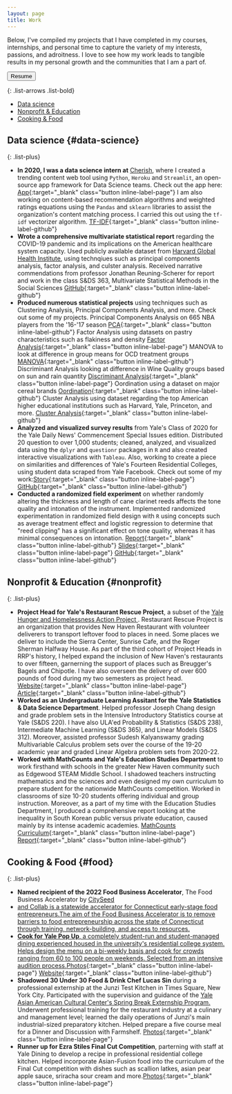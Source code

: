 ```yaml
---
layout: page
title: Work
---
```


<div class="wide" markdown="1">

Below, I've compiled my projects that I have completed in my courses, internships, and personal time to capture the variety of my interests, passions, and adroitness. I love to see how my work leads to tangible results in my personal growth and the communities that I am a part of. 

<p align="left">
<a href="https://drive.google.com/file/d/1fMvh8hlZhckJFjDGtDYdHwEHbnSrpINH/view?usp=sharing">
    <button>Resume</button>
</a>
</p>

{: .list-arrows .list-bold}

- [<ins>Data science</ins>](#data-science)
- [<ins>Nonprofit & Education</ins>](#nonprofit)
- [<ins>Cooking & Food</ins>](#food)


## Data science {#data-science}

{: .list-plus}


- **In 2020, I was a data science intern at** <a href="https://www.hellocherish.com/"><ins>Cherish</ins></a>, where I created a trending content web tool using `Python`, `Heroku` and `Streamlit`, an open-source app framework for Data Science teams. Check out the app here: [App](https://intelligent-vin-24283.herokuapp.com/){:target="_blank" class="button inline-label-page"} I am also working on content-based recommendation algorithms and weighted ratings equations using the `Pandas` and `sklearn` libraries to assist the organization's content matching process. I carried this out using the `tf-idf` vectorizer algorithm. [TF-IDF](https://github.com/danielk56/cherish/blob/master/recommend.py){:target="_blank" class="button inline-label-github"}
- **Wrote a comprehensive multivariate statistical report** regarding the COVID-19 pandemic and its implications on the American healthcare system capacity. Used publicly available dataset from [<ins>Harvard Global Health Institute</ins>](https://globalepidemics.org/hospital-capacity/), using technqiues such as principal components analysis, factor analysis, and culster analysis. Received narrative commendations from professor Jonathan Reuning-Scherer for report and work in the class S&DS 363, Multivariate Statistical Methods in the Social Sciences [GitHub](https://github.com/danielk56/Principal_Components_Analysis){:target="_blank" class="button inline-label-github"}
- **Produced numerous statistical projects** using techniques such as Clustering Analysis, Principal Components Analysis, and more. Check out some of my projects. Principal Components Analysis on 665 NBA players from the '16-'17 season [PCA](https://github.com/danielk56/multivariate/tree/master/Principal_Components_Analysis-master){:target="_blank" class="button inline-label-github"} Factor Analysis using datasets on pastry characteristics such as flakiness and density [Factor Analysis](https://github.com/danielk56/multivariate/tree/master/Factor_Analysis-master){:target="_blank" class="button inline-label-page"} MANOVA to look at difference in group means for OCD treatment groups [MANOVA](https://github.com/danielk56/multivariate/tree/master/MANOVA-master){:target="_blank" class="button inline-label-github"} Discriminant Analysis looking at difference in Wine Quality groups based on sun and rain quantity [Discriminant Analysis](https://github.com/danielk56/multivariate/tree/master/Discriminant_Analysis-master){:target="_blank" class="button inline-label-page"} Oordination using a dataset on major cereal brands [Oordination](https://github.com/danielk56/multivariate/tree/master/Ordination-master){:target="_blank" class="button inline-label-github"} Cluster Analysis using dataset regarding the top American higher educational institutions such as Harvard, Yale, Princeton, and more. [Cluster Analysis](https://github.com/danielk56/multivariate/tree/master/Cluster_Analysis-master){:target="_blank" class="button inline-label-github"}
- **Analyzed and visualized survey results** from Yale's Class of 2020 for the Yale Daily News' Commencement Special Issues edition. Distributed 20 question to over 1,000 students; cleaned, analyzed, and visualized data using the `dplyr` and `questionr` packages in `R` and also created interactive visualizations with `Tableau`. Also, working to create a piece on similarities and differences of Yale's Fourteen Residential Colleges, using student data scraped from Yale Facebook. Check out some of my work:[Story](https://yaledailynews.com/commencement2020/2020/05/15/yale-class-of-2020-by-the-numbers/){:target="_blank" class="button inline-label-page"} [GitHub](https://github.com/danielk56/YDN){:target="_blank" class="button inline-label-github"}
- **Conducted a randomized field experiment** on whether randomly altering the thickness and length of cane clarinet reeds affects the tone quality and intonation of the instrument. Implemented randomized experimentation in randomized field design with `R` using concepts such as average treatment effect and logistic regression to determine that "reed clipping" has a significant effect on tone quality, whereas it has minimal consequences on intonation. <span class="evidence"> </span> <span class="evidence"> [Report](https://docs.google.com/document/d/1gaCthZn8i--5KMT99j81gLKQORrPa4koeGISuCgMym4/edit?usp=sharing){:target="_blank" class="button inline-label-github"} [Slides](https://docs.google.com/presentation/d/1zd59RaqKpmRObjP6AkwsitbJwyKti2KmvvvxU4stb7o/edit?usp=sharing){:target="_blank" class="button inline-label-page"}</span> <span class="evidence">[GitHub](https://github.com/danielk56/LORE_final_project){:target="_blank" class="button inline-label-github"}</span>


## Nonprofit & Education {#nonprofit}

{: .list-plus}

- **Project Head for Yale's Restaurant Rescue Project**, a subset of the <a href="https://dwighthall.org/yale-hunger-and-homelessness-action-project-yhhap"> <ins>Yale Hunger and Homelessness Action Project</ins> </a>. Restaurant Rescue Project is an organization that provides New Haven Restaurant with volunteer deliverers to transport leftover food to places in need. Some places we deliver to include the Sierra Center, Sunrise Cafe, and the Roger Sherman Halfway House. As part of the third cohort of Project Heads in RRP's history, I helped expand the inclusion of New Haven's restaurants to over fifteen, garnerning the support of places such as Breugger's Bagels and Chipotle. I have also overseen the delivery of over 600 pounds of food during my two semesters as project head. [Website](https://yhhap.org/restaurant-rescue-project){:target="_blank" class="button inline-label-page"} [Article](https://yaledailynews.com/blog/2019/02/13/yhhap-brings-food-bridges-yale-and-new-haven/){:target="_blank" class="button inline-label-github"}
- **Worked as an Undergraduate Learning Assitant for the Yale Statistics & Data Science Department**. Helped professor Joseph Chang design and grade problem sets in the Intensive Introductory Statistics course at Yale (S&DS 220). I have also ULA'ed Probability & Statistics (S&DS 238), Intermediate Machine Learning (S&DS 365), and Linear Models (S&DS 312). Moreover, assisted professor Sudesh Kalyanswamy grading Multivariable Calculus problem sets over the course of the 19-20 academic year and graded Linear Algebra problem sets from 2020-22.
- **Worked with MathCounts and Yale's Education Studies Department** to work firsthand with schools in the greater New Haven community such as Edgewood STEAM Middle School. I shadowed teachers instructing mathematics and the sciences and even designed my own curriculum to prepare student for the nationwide MathCounts competition.  Worked in classrooms of size 10-20 students offering individual and group instruction. Moreover, as a part of my time with the Education Studies Department, I produced a comprehensive report looking at the inequality in South Korean public versus private education, caused mainly by its intense academic academies. [MathCounts Curriculum](https://drive.google.com/drive/folders/0B91YG2aOrwZeVkpqT2VvcDNuRFE?usp=sharing){:target="_blank" class="button inline-label-page"} [Report](https://docs.google.com/document/d/1e4gqVx9B5RZ2qK7M6db9wpPF37AUCOrx8ibbFQZuQzc/edit?usp=sharing){:target="_blank" class="button inline-label-github"} 



## Cooking & Food {#food}

{: .list-plus}

- **Named recipient of the 2022 Food Business Accelerator**, The Food Business Accelerator by <a href="https://cityseed.org/"><ins>CitySeed</ins>
-    and <a href="https://collabnewhaven.org/"><ins>Collab</ins> is a statewide accelerator for Connecticut early-stage food entrepreneurs.The aim of the Food Business Accelerator is to remove barriers to food entrepreneurship across the state of Connecticut through training, network-building, and access to resources.
- **Cook for Yale Pop Up**, a completely student-run and student-managed dining experienced housed in the university's residential college system. Helps design the menu on a bi-weekly basis and cook for crowds ranging from 60 to 100 people on weekends. Selected from an intensive audition process.[Photos](https://drive.google.com/drive/folders/1vzjcyZ-oEXPlx0gVpVvmtS8hUBs69u13?usp=sharing){:target="_blank" class="button inline-label-page"} [Website](http://www.yalepopup.org/){:target="_blank" class="button inline-label-github"}
- **Shadowed 30 Under 30 Food & Drink Chef Lucas Sin** during a professional externship at the Junzi Test Kitchen in Times Square, New York City. Participated with the supervision and guidance of the <a href="https://aacc.yalecollege.yale.edu/alumni-engagement/spring-break-externship-program"><ins>Yale Asian American Cultural Center's Spring Break Externship Program</ins>. </a> Underwent professional training for the restaurant industry at a culinary and management level; learned the daily operations of Junzi's main industrial-sized preparatory kitchen. Helped prepare a five course meal for a Dinner and Discussion with Farmshelf. [Photos](https://drive.google.com/drive/folders/1CcbGgEMQLU-qXVCtmW-ql5pSIzWeTJTT?usp=sharing){:target="_blank" class="button inline-label-page"} 
- **Runner up for Ezra Stiles Final Cut Competition**, parterning with staff at Yale Dining to develop a recipe in professional residential college kitchen. Helped incorporate Asian-Fusion food into the curriculum of the Final Cut competition with dishes such as scallion latkes, asian pear apple sauce, sriracha sour cream and more.[Photos](https://drive.google.com/drive/folders/1swvtNHMMW0irBXy5jfG5muWEQ4FAVpmr?usp=sharing){:target="_blank" class="button inline-label-page"} 


</div>

